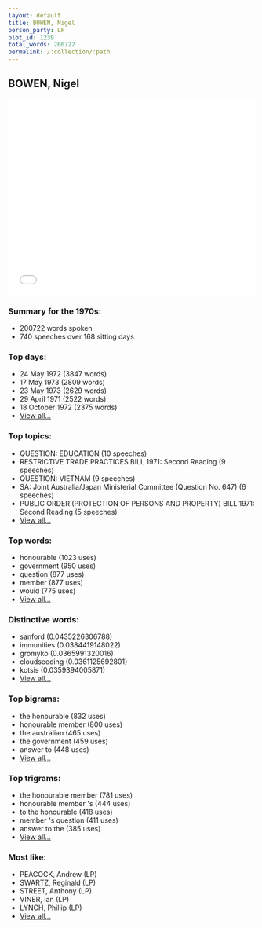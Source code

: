 ```yaml
---
layout: default
title: BOWEN, Nigel
person_party: LP
plot_id: 1239
total_words: 200722
permalink: /:collection/:path
---
```


## BOWEN, Nigel

<iframe width="100%" height="400" frameborder="0" scrolling="no" src="//plot.ly/~wragge/1239.embed"></iframe>


### Summary for the 1970s:

* 200722 words spoken
* 740 speeches over 168 sitting days


### Top days:

* 24 May 1972 (3847 words)
* 17 May 1973 (2809 words)
* 23 May 1973 (2629 words)
* 29 April 1971 (2522 words)
* 18 October 1972 (2375 words)
* [View all...](days/)


### Top topics:

* QUESTION: EDUCATION (10 speeches)
* RESTRICTIVE TRADE PRACTICES BILL 1971: Second Reading (9 speeches)
* QUESTION: VIETNAM (9 speeches)
* SA: Joint Australia/Japan Ministerial Committee (Question No. 647) (6 speeches)
* PUBLIC ORDER (PROTECTION OF PERSONS AND PROPERTY) BILL 1971: Second Reading (5 speeches)
* [View all...](topics/)


### Top words:

* honourable (1023 uses)
* government (950 uses)
* question (877 uses)
* member (877 uses)
* would (775 uses)
* [View all...](words/)


### Distinctive words:

* sanford (0.0435226306788)
* immunities (0.0384419148022)
* gromyko (0.0365991320016)
* cloudseeding (0.0361125692801)
* kotsis (0.0359394005871)
* [View all...](sig_words/)


### Top bigrams:

* the honourable (832 uses)
* honourable member (800 uses)
* the australian (465 uses)
* the government (459 uses)
* answer to (448 uses)
* [View all...](bigrams/)


### Top trigrams:

* the honourable member (781 uses)
* honourable member 's (444 uses)
* to the honourable (418 uses)
* member 's question (411 uses)
* answer to the (385 uses)
* [View all...](trigrams/)


### Most like:

* PEACOCK, Andrew (LP)
* SWARTZ, Reginald (LP)
* STREET, Anthony (LP)
* VINER, Ian (LP)
* LYNCH, Phillip (LP)
* [View all...](similarities/)
